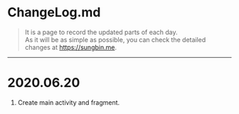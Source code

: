 # ChangeLog.md
> It is a page to record the updated parts of each day.<br>As it will be as simple as possible, you can check the detailed changes at https://sungbin.me.

------

# 2020.06.20
1. Create main activity and fragment.
